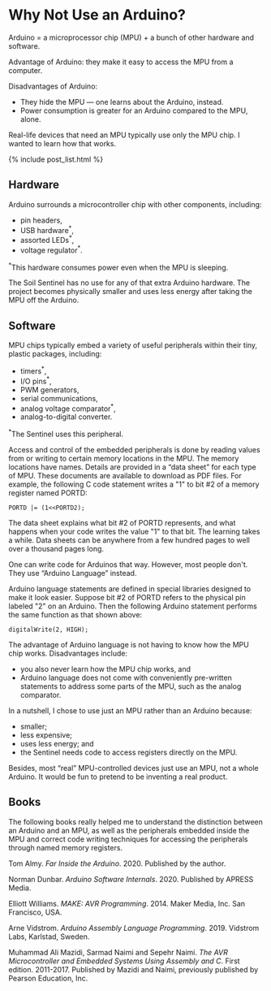# Why Not Use an Arduino?
Arduino = a microprocessor chip (MPU) + a bunch of other hardware and software.

Advantage of Arduino: they make it easy to access the MPU from a computer.

Disadvantages of Arduino: 

* They hide the MPU &mdash; one learns about the Arduino, instead.
* Power consumption is greater for an Arduino compared to the MPU, alone.

Real-life devices that need an MPU typically use only the MPU chip. I wanted to learn how that works.

<!-- the following produces a list of posts -->
{% include post_list.html %}


## Hardware
Arduino surrounds a microcontroller chip with other components, including:

* pin headers,
* USB hardware<sup>*</sup>,
* assorted LEDs<sup>*</sup>,
* voltage regulator<sup>*</sup>.

<sup>*</sup>This hardware consumes power even when the MPU is sleeping.

The Soil Sentinel has no use for any of that extra Arduino hardware. The project becomes physically smaller and uses less energy after taking the MPU off the Arduino.

## Software
MPU chips typically embed a variety of useful peripherals within their tiny, plastic packages, including:

* timers<sup>*</sup>,
* I/O pins<sup>*</sup>,
* PWM generators,
* serial communications,
* analog voltage comparator<sup>*</sup>,
* analog-to-digital converter.

<sup>*</sup>The Sentinel uses this peripheral.

Access and control of the embedded peripherals is done by reading values from or writing to certain memory locations in the MPU. The memory locations have names. Details are provided in a &ldquo;data sheet&rdquo; for each type of MPU. These documents are available to download as PDF files. For example, the following C code statement writes a "1" to bit #2 of a memory register named PORTD:

```PORTD |= (1<<PORTD2);```

The data sheet explains what bit #2 of PORTD represents, and what happens when your code writes the value "1" to that bit. The learning takes a while. Data sheets can be anywhere from a few hundred pages to well over a thousand pages long.

One can write code for Arduinos that way. However, most people don't. They use &ldquo;Arduino Language&rdquo; instead.

Arduino language statements are defined in special libraries designed to make it look easier. Suppose bit #2 of PORTD refers to the physical pin labeled "2" on an Arduino. Then the following Arduino statement performs the same function as that shown above:

```digitalWrite(2, HIGH);```

The advantage of Arduino language is not having to know how the MPU chip works. Disadvantages include:

* you also never learn how the MPU chip works, and
* Arduino language does not come with conveniently pre-written statements to address some parts of the MPU, such as the analog comparator.

In a nutshell, I chose to use just an MPU rather than an Arduino because:

* smaller;
* less expensive;
* uses less energy; and
* the Sentinel needs code to access registers directly on the MPU.

Besides, most &ldquo;real&rdquo; MPU-controlled devices just use an MPU, not a whole Arduino. It would be fun to pretend to be inventing a real product.

## Books
The following books really helped me to understand the distinction between an Arduino and an MPU, as well as the peripherals embedded inside the MPU and correct code writing techniques for accessing the peripherals through named memory registers.

Tom Almy. *Far Inside the Arduino*. 2020. Published by the author.

Norman Dunbar. *Arduino Software Internals*. 2020. Published by APRESS Media.

Elliott Williams. *MAKE: AVR Programming*. 2014. Maker Media, Inc. San Francisco, USA.

Arne Vidstrom. *Arduino Assembly Language Programming*. 2019. Vidstrom Labs, Karlstad, Sweden.

Muhammad Ali Mazidi, Sarmad Naimi and Sepehr Naimi. *The AVR Microcontroller and Embedded Systems Using Assembly and C*. First edition. 2011-2017. Published by Mazidi and Naimi, previously published by Pearson Education, Inc.


